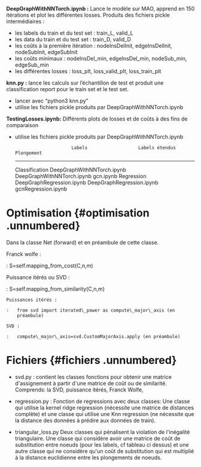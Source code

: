 **DeepGraphWithNNTorch.ipynb :**
Lance le modèle sur MAO, apprend en 150 itérations et plot les différentes losses.
Produits des fichiers pickle intermédiaires :
- les labels du train et du test set : train_L, valid_L
- les data du train et du test set : train_D, valid_D
- les coûts à la première itération : nodeInsDelInit, edgeInsDelInit, nodeSubInit, edgeSubInit
- les coûts minimaux : nodeInsDel_min, edgeInsDel_min, nodeSub_min, edgeSub_min
- les différentes losses : loss_plt, loss_valid_plt, loss_train_plt

**knn.py :**
lance les calculs sur l’échantillon de test et produit une classification report pour le train set et le test set.
- lancer avec “python3 knn.py”
- utilise les fichiers pickle produits par  DeepGraphWithNNTorch.ipynb 

**TestingLosses.ipynb:**
Différents plots de losses et de coûts à des fins de comparaison
- utilise les fichiers pickle produits par  DeepGraphWithNNTorch.ipynb 



                           Labels                   Labels étendus             Plongement
  ---------------- ---------------------------- ---------------------------- ---------------------
   Classification   DeepGraphWithNNTorch.ipynb   DeepGraphWithNNTorch.ipynb        gcn.ipynb
     Regression     DeepGraphRegression.ipynb    DeepGraphRegression.ipynb    gcnRegression.ipynb

Optimisation {#optimisation .unnumbered}
============

Dans la classe Net (forward) et en préambule de cette classe.

Franck wolfe :

:   S=self.mapping\_from\_cost(C,n,m)

Puissance itérés ou SVD :

:   S=self.mapping\_from\_similarity(C,n,m)

    Puissances itérés :

    :   from svd import iterated\_power as compute\_major\_axis (en
        préambule)

    SVD :

    :   compute\_major\_axis=svd.CustomMajorAxis.apply (en préambule)

Fichiers {#fichiers .unnumbered}
========

-   svd.py : contient les classes fonctions pour obtenir une matrice
    d'assignement à partir d'une matrice de coût ou de similarité.
    Comprends: la SVD, puissance itérés, Franck Wolfe,

-   regression.py : Fonction de regressions avec deux classes: Une
    classe qui utilise la kernel ridge regression (nécessite une matrice
    de distances complète) et une classe qui utilise une Knn regression
    (ne nécessite que la distance des données à prédire aux données de
    train).

-   triangular\_loss.py Deux classes qui pénalisent la violation de
    l'inégalité triangulaire. Une classe qui considère avoir une matrice
    de coût de substitution entre noeuds (pour les labels, cf tableau ci
    dessus) et une autre classe qui ne considère qu'un coût de
    substitution qui est multiplié à la distance euclidienne entre les
    plongements de noeuds.
